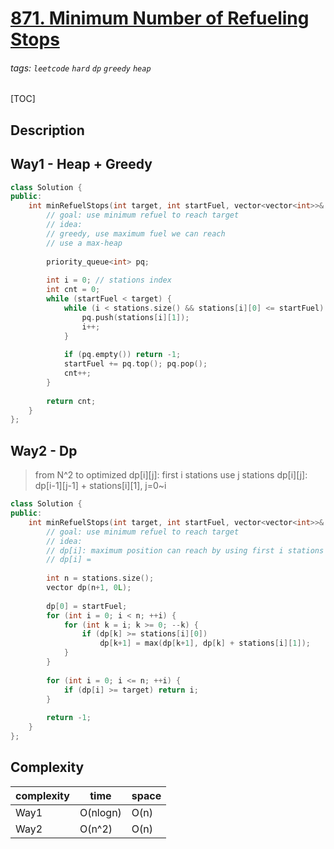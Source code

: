 # [871. Minimum Number of Refueling Stops](https://leetcode.com/problems/minimum-number-of-refueling-stops/)

###### tags: `leetcode` `hard` `dp` `greedy` `heap`

[TOC]

## Description

## Way1 - Heap + Greedy

```cpp
class Solution {
public:
    int minRefuelStops(int target, int startFuel, vector<vector<int>>& stations) {
        // goal: use minimum refuel to reach target
        // idea: 
        // greedy, use maximum fuel we can reach
        // use a max-heap
        
        priority_queue<int> pq;
        
        int i = 0; // stations index
        int cnt = 0;
        while (startFuel < target) {
            while (i < stations.size() && stations[i][0] <= startFuel) {
                pq.push(stations[i][1]);
                i++;
            }
            
            if (pq.empty()) return -1;
            startFuel += pq.top(); pq.pop();
            cnt++;
        }
        
        return cnt;
    }
};
```


## Way2 - Dp

> from N^2 to optimized
> dp[i][j]: first i stations use j stations
> dp[i][j]: dp[i-1][j-1] + stations[i][1], j=0~i

```cpp
class Solution {
public:
    int minRefuelStops(int target, int startFuel, vector<vector<int>>& stations) {
        // goal: use minimum refuel to reach target
        // idea: 
        // dp[i]: maximum position can reach by using first i stations
        // dp[i] = 
        
        int n = stations.size();
        vector dp(n+1, 0L);
        
        dp[0] = startFuel;
        for (int i = 0; i < n; ++i) {
            for (int k = i; k >= 0; --k) {
                if (dp[k] >= stations[i][0])
                    dp[k+1] = max(dp[k+1], dp[k] + stations[i][1]);
            }
        }
        
        for (int i = 0; i <= n; ++i) {
            if (dp[i] >= target) return i;
        }
        
        return -1;
    }
};
```

## Complexity

| complexity | time | space |
| - | - | - |
| Way1 | O(nlogn) | O(n) |
| Way2 | O(n^2) | O(n) |

